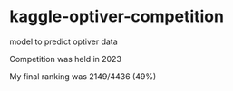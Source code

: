 # kaggle-optiver-competition
model to predict optiver data

Competition was held in 2023

My final ranking was 2149/4436 (49%)
